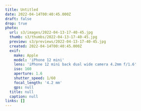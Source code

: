 ```yaml
---
title: Untitled
date: 2022-04-14T00:40:45.000Z
draft: false
drop: true
photo:
  url: s3/images/2022-04-13-17-40-45.jpg
  thumb: s3/thumbs/2022-04-13-17-40-45.jpg
  preview: s3/previews/2022-04-13-17-40-45.jpg
  created: 2022-04-14T00:40:45.000Z
  exif:
    make: Apple
    model: 'iPhone 12 mini'
    lens: 'iPhone 12 mini back dual wide camera 4.2mm f/1.6'
    iso: 160
    aperture: 1.6
    shutter_speed: 1/60
    focal_length: '4.2 mm'
    gps: null
  title: null
  caption: null
links: []
---
```

